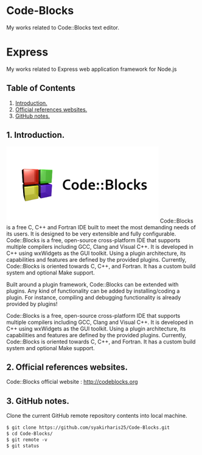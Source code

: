 # Code-Blocks
My works related to Code::Blocks text editor.

# Express
My works related to Express web application framework for Node.js

## Table of Contents
1. [Introduction.](#introduction)
2. [Official references websites.](#references)
3. [GitHub notes.](#github)

<a name="introduction"></a>
## 1. Introduction.
<img src="code-blocks.jpg" height="200"> 
Code::Blocks is a free C, C++ and Fortran IDE built to meet the most demanding needs of its users. It is designed to be very extensible and fully configurable. Code::Blocks is a free, open-source cross-platform IDE that supports multiple compilers including GCC, Clang and Visual C++. It is developed in C++ using wxWidgets as the GUI toolkit. Using a plugin architecture, its capabilities and features are defined by the provided plugins. Currently, Code::Blocks is oriented towards C, C++, and Fortran. It has a custom build system and optional Make support.

Built around a plugin framework, Code::Blocks can be extended with plugins. Any kind of functionality can be added by installing/coding a plugin. For instance, compiling and debugging functionality is already provided by plugins!

Code::Blocks is a free, open-source cross-platform IDE that supports multiple compilers including GCC, Clang and Visual C++. It is developed in C++ using wxWidgets as the GUI toolkit. Using a plugin architecture, its capabilities and features are defined by the provided plugins. Currently, Code::Blocks is oriented towards C, C++, and Fortran. It has a custom build system and optional Make support.

<a name="references"></a>
## 2. Official references websites. <br />
Code::Blocks official website : http://codeblocks.org <br />

<a name="github"></a>
## 3. GitHub notes.
Clone the current GitHub remote repository contents into local machine.
```
$ git clone https://github.com/syakirharis25/Code-Blocks.git
$ cd Code-Blocks/
$ git remote -v
$ git status
